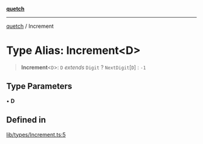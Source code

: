 [**quetch**](../README.md)

***

[quetch](../README.md) / Increment

# Type Alias: Increment\<D\>

> **Increment**\<`D`\>: `D` *extends* `Digit` ? `NextDigit`\[`D`\] : `-1`

## Type Parameters

• **D**

## Defined in

[lib/types/Increment.ts:5](https://github.com/nevoland/quetch/blob/db84578eb5eba15d3388a1c2cfad7cc80fe9fbe6/lib/types/Increment.ts#L5)
